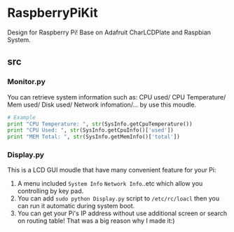 RaspberryPiKit
==============

Design for Raspberry Pi! 
Base on Adafruit CharLCDPlate and Raspbian System.

## src
### Monitor.py
You can retrieve system information such as: CPU used/ CPU Temperature/ Mem used/ Disk used/ Network infomation/... by use this moudle.

```python
# Example
print "CPU Temperature: ", str(SysInfo.getCpuTemperature())
print "CPU Used: ", str(SysInfo.getCpuInfo()['used'])
print "MEM Total: ", str(SysInfo.getMemInfo()['total'])
```

### Display.py
This is a LCD GUI moudle that have many convenient feature for your Pi:
1. A menu included `System Info` `Network Info`..etc which allow you controlling by key pad.
1. You can add `sudo python Display.py` script to `/etc/rc/loacl` then you can run it automatic during system boot.
1. You can get your Pi's IP address without use additional screen or search on routing table! That was a big reason why I made it:)
